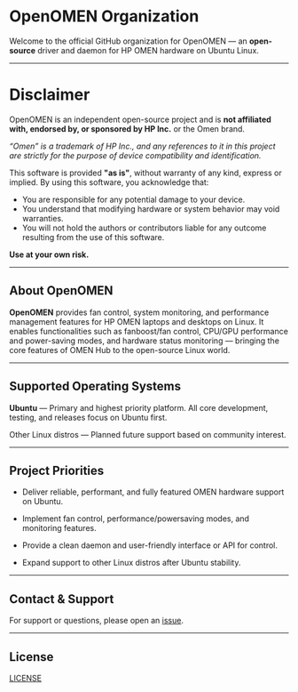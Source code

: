 # OpenOMEN Organization

Welcome to the official GitHub organization for OpenOMEN — an **open-source** driver and daemon for HP OMEN hardware on Ubuntu Linux.

---

# Disclaimer

OpenOMEN is an independent open-source project and is **not affiliated with, endorsed by, or sponsored by HP Inc.** or the Omen brand.

*“Omen” is a trademark of HP Inc., and any references to it in this project are strictly for the purpose of device compatibility and identification.*

This software is provided **"as is"**, without warranty of any kind, express or implied. By using this software, you acknowledge that:

- You are responsible for any potential damage to your device.
- You understand that modifying hardware or system behavior may void warranties.
- You will not hold the authors or contributors liable for any outcome resulting from the use of this software.

**Use at your own risk.**

---

## About OpenOMEN

**OpenOMEN** provides fan control, system monitoring, and performance management features for HP OMEN laptops and desktops on Linux. It enables functionalities such as fanboost/fan control, CPU/GPU performance and power-saving modes, and hardware status monitoring — bringing the core features of OMEN Hub to the open-source Linux world.

---

## Supported Operating Systems

**Ubuntu** — Primary and highest priority platform. All core development, testing, and releases focus on Ubuntu first.

Other Linux distros — Planned future support based on community interest.

---

## Project Priorities

- Deliver reliable, performant, and fully featured OMEN hardware support on Ubuntu.

- Implement fan control, performance/powersaving modes, and monitoring features.

- Provide a clean daemon and user-friendly interface or API for control.

- Expand support to other Linux distros after Ubuntu stability.

---

## Contact & Support

For support or questions, please open an [issue](https://github.com/openOMEN/ubuntu/issues).

---

## License
[LICENSE](.github/blob/main/LICENSE)
